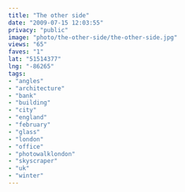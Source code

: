 ```yaml
---
title: "The other side"
date: "2009-07-15 12:03:55"
privacy: "public"
image: "photo/the-other-side/the-other-side.jpg"
views: "65"
faves: "1"
lat: "51514377"
lng: "-86265"
tags:
- "angles"
- "architecture"
- "bank"
- "building"
- "city"
- "england"
- "february"
- "glass"
- "london"
- "office"
- "photowalklondon"
- "skyscraper"
- "uk"
- "winter"
---
```

<a href="/photos/2009/07/15/the-other-side" rel="nofollow"></a>
